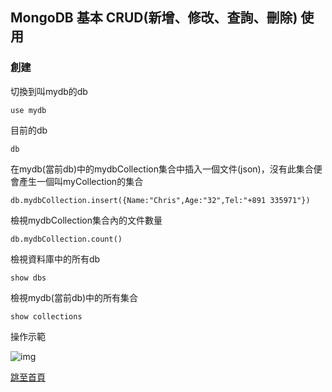 ## MongoDB 基本 CRUD(新增、修改、查詢、刪除) 使用

### 創建  

切換到叫mydb的db  
```
use mydb
```  

目前的db
```
db
```

在mydb(當前db)中的mydbCollection集合中插入一個文件(json)，沒有此集合便會產生一個叫myCollection的集合
```
db.mydbCollection.insert({Name:"Chris",Age:"32",Tel:"+891 335971"})
```

檢視mydbCollection集合內的文件數量
```
db.mydbCollection.count()
```

檢視資料庫中的所有db
```
show dbs
```

檢視mydb(當前db)中的所有集合
```
show collections
```  

操作示範  

![img](https://donaldsher.github.io/LearningBlog/page4/1.png)

[跳至首頁](https://donaldsher.github.io/LearningBlog/)

